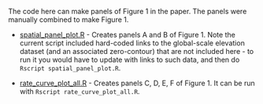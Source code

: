 The code here can make panels of Figure 1 in the paper. The panels were manually combined to make Figure 1.

* [spatial_panel_plot.R](spatial_panel_plot.R) - Creates panels A and B of Figure 1. Note the current script included hard-coded links to the global-scale elevation dataset (and an associated zero-contour) that are not included here - to run it you would have to update with links to such data, and then do `Rscript spatial_panel_plot.R`. 

* [rate_curve_plot_all.R](rate_curve_plot_all.R) - Creates panels C, D, E, F of Figure 1. It can be run with `Rscript rate_curve_plot_all.R`. 

